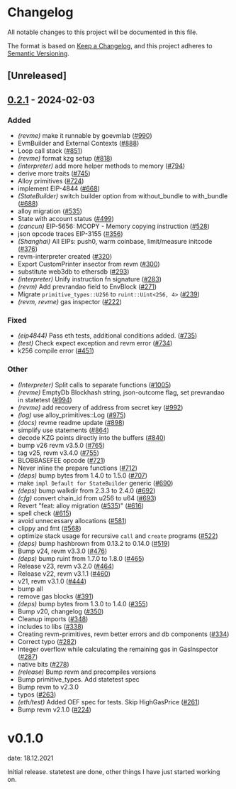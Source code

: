 # Changelog
All notable changes to this project will be documented in this file.

The format is based on [Keep a Changelog](https://keepachangelog.com/en/1.0.0/),
and this project adheres to [Semantic Versioning](https://semver.org/spec/v2.0.0.html).

## [Unreleased]

## [0.2.1](https://github.com/xhcdpg/revm/compare/revme-v0.2.0...revme-v0.2.1) - 2024-02-03

### Added
- *(revme)* make it runnable by goevmlab ([#990](https://github.com/xhcdpg/revm/pull/990))
- EvmBuilder and External Contexts ([#888](https://github.com/xhcdpg/revm/pull/888))
- Loop call stack ([#851](https://github.com/xhcdpg/revm/pull/851))
- *(revme)* format kzg setup ([#818](https://github.com/xhcdpg/revm/pull/818))
- *(interpreter)* add more helper methods to memory ([#794](https://github.com/xhcdpg/revm/pull/794))
- derive more traits ([#745](https://github.com/xhcdpg/revm/pull/745))
- Alloy primitives ([#724](https://github.com/xhcdpg/revm/pull/724))
- implement EIP-4844 ([#668](https://github.com/xhcdpg/revm/pull/668))
- *(StateBuilder)* switch builder option from without_bundle to with_bundle ([#688](https://github.com/xhcdpg/revm/pull/688))
- alloy migration ([#535](https://github.com/xhcdpg/revm/pull/535))
- State with account status ([#499](https://github.com/xhcdpg/revm/pull/499))
- *(cancun)* EIP-5656: MCOPY - Memory copying instruction ([#528](https://github.com/xhcdpg/revm/pull/528))
- json opcode traces EIP-3155 ([#356](https://github.com/xhcdpg/revm/pull/356))
- *(Shanghai)* All EIPs: push0, warm coinbase, limit/measure initcode ([#376](https://github.com/xhcdpg/revm/pull/376))
- revm-interpreter created ([#320](https://github.com/xhcdpg/revm/pull/320))
- Export CustomPrinter insector from revm ([#300](https://github.com/xhcdpg/revm/pull/300))
- substitute web3db to ethersdb ([#293](https://github.com/xhcdpg/revm/pull/293))
- *(interpreter)* Unify instruction fn signature ([#283](https://github.com/xhcdpg/revm/pull/283))
- *(revm)* Add prevrandao field to EnvBlock ([#271](https://github.com/xhcdpg/revm/pull/271))
- Migrate `primitive_types::U256` to `ruint::Uint<256, 4>` ([#239](https://github.com/xhcdpg/revm/pull/239))
- *(revm, revme)* gas inspector ([#222](https://github.com/xhcdpg/revm/pull/222))

### Fixed
- *(eip4844)* Pass eth tests, additional conditions added. ([#735](https://github.com/xhcdpg/revm/pull/735))
- *(test)* Check expect exception and revm error ([#734](https://github.com/xhcdpg/revm/pull/734))
- k256 compile error ([#451](https://github.com/xhcdpg/revm/pull/451))

### Other
- *(Interpreter)* Split calls to separate functions ([#1005](https://github.com/xhcdpg/revm/pull/1005))
- *(revme)* EmptyDb Blockhash string, json-outcome flag, set prevrandao in statetest ([#994](https://github.com/xhcdpg/revm/pull/994))
- *(revme)* add recovery of address from secret key ([#992](https://github.com/xhcdpg/revm/pull/992))
- *(log)* use alloy_primitives::Log ([#975](https://github.com/xhcdpg/revm/pull/975))
- *(docs)* revme readme update ([#898](https://github.com/xhcdpg/revm/pull/898))
- simplify use statements ([#864](https://github.com/xhcdpg/revm/pull/864))
- decode KZG points directly into the buffers ([#840](https://github.com/xhcdpg/revm/pull/840))
- bump v26 revm v3.5.0 ([#765](https://github.com/xhcdpg/revm/pull/765))
- tag v25, revm v3.4.0 ([#755](https://github.com/xhcdpg/revm/pull/755))
- BLOBBASEFEE opcode ([#721](https://github.com/xhcdpg/revm/pull/721))
- Never inline the prepare functions ([#712](https://github.com/xhcdpg/revm/pull/712))
- *(deps)* bump bytes from 1.4.0 to 1.5.0 ([#707](https://github.com/xhcdpg/revm/pull/707))
- make `impl Default for StateBuilder` generic ([#690](https://github.com/xhcdpg/revm/pull/690))
- *(deps)* bump walkdir from 2.3.3 to 2.4.0 ([#692](https://github.com/xhcdpg/revm/pull/692))
- *(cfg)* convert chain_id from u256 to u64 ([#693](https://github.com/xhcdpg/revm/pull/693))
- Revert "feat: alloy migration ([#535](https://github.com/xhcdpg/revm/pull/535))" ([#616](https://github.com/xhcdpg/revm/pull/616))
- spell check ([#615](https://github.com/xhcdpg/revm/pull/615))
- avoid unnecessary allocations ([#581](https://github.com/xhcdpg/revm/pull/581))
- clippy and fmt ([#568](https://github.com/xhcdpg/revm/pull/568))
- optimize stack usage for recursive `call` and `create` programs ([#522](https://github.com/xhcdpg/revm/pull/522))
- *(deps)* bump hashbrown from 0.13.2 to 0.14.0 ([#519](https://github.com/xhcdpg/revm/pull/519))
- Bump v24, revm v3.3.0 ([#476](https://github.com/xhcdpg/revm/pull/476))
- *(deps)* bump ruint from 1.7.0 to 1.8.0 ([#465](https://github.com/xhcdpg/revm/pull/465))
- Release v23, revm v3.2.0 ([#464](https://github.com/xhcdpg/revm/pull/464))
- Release v22, revm v3.1.1 ([#460](https://github.com/xhcdpg/revm/pull/460))
- v21, revm v3.1.0 ([#444](https://github.com/xhcdpg/revm/pull/444))
- bump all
- remove gas blocks ([#391](https://github.com/xhcdpg/revm/pull/391))
- *(deps)* bump bytes from 1.3.0 to 1.4.0 ([#355](https://github.com/xhcdpg/revm/pull/355))
- Bump v20, changelog ([#350](https://github.com/xhcdpg/revm/pull/350))
- Cleanup imports ([#348](https://github.com/xhcdpg/revm/pull/348))
- includes to libs ([#338](https://github.com/xhcdpg/revm/pull/338))
- Creating revm-primitives, revm better errors and db components  ([#334](https://github.com/xhcdpg/revm/pull/334))
- Correct typo ([#282](https://github.com/xhcdpg/revm/pull/282))
- Integer overflow while calculating the remaining gas in GasInspector ([#287](https://github.com/xhcdpg/revm/pull/287))
- native bits ([#278](https://github.com/xhcdpg/revm/pull/278))
- *(release)* Bump revm and precompiles versions
- Bump primitive_types. Add statetest spec
- Bump revm to v2.3.0
- typos ([#263](https://github.com/xhcdpg/revm/pull/263))
- *(eth/test)* Added OEF spec for tests. Skip HighGasPrice ([#261](https://github.com/xhcdpg/revm/pull/261))
- Bump revm v2.1.0 ([#224](https://github.com/xhcdpg/revm/pull/224))
# v0.1.0
date: 18.12.2021

Initial release. statetest are done, other things I have just started working on.